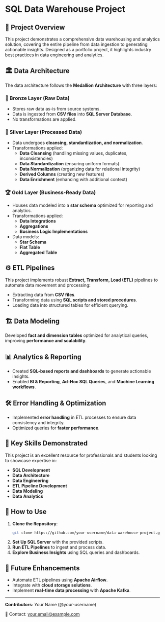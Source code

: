 #  SQL Data Warehouse Project

## 📖 Project Overview
This project demonstrates a comprehensive data warehousing and analytics solution, covering the entire pipeline from data ingestion to generating actionable insights. Designed as a portfolio project, it highlights industry best practices in data engineering and analytics.

## 🏛 Data Architecture
The data architecture follows the **Medallion Architecture** with three layers:

### 🔹 Bronze Layer (Raw Data)
- Stores raw data as-is from source systems.
- Data is ingested from **CSV files** into **SQL Server Database**.
- No transformations are applied.

### 🔘 Silver Layer (Processed Data)
- Data undergoes **cleansing, standardization, and normalization**.
- Transformations applied:
  - **Data Cleansing** (handling missing values, duplicates, inconsistencies)
  - **Data Standardization** (ensuring uniform formats)
  - **Data Normalization** (organizing data for relational integrity)
  - **Derived Columns** (creating new features)
  - **Data Enrichment** (enhancing with additional context)

### 🏆 Gold Layer (Business-Ready Data)
- Houses data modeled into a **star schema** optimized for reporting and analytics.
- Transformations applied:
  - **Data Integrations**
  - **Aggregations**
  - **Business Logic Implementations**
- Data models:
  - **Star Schema**
  - **Flat Table**
  - **Aggregated Table**

## ⚙️ ETL Pipelines
This project implements robust **Extract, Transform, Load (ETL)** pipelines to automate data movement and processing:
- Extracting data from **CSV files**.
- Transforming data using **SQL scripts and stored procedures**.
- Loading data into structured tables for efficient querying.

## 🏗 Data Modeling
Developed **fact and dimension tables** optimized for analytical queries, improving **performance and scalability**.

## 📊 Analytics & Reporting
- Created **SQL-based reports and dashboards** to generate actionable insights.
- Enabled **BI & Reporting**, **Ad-Hoc SQL Queries**, and **Machine Learning workflows**.

## 🛠 Error Handling & Optimization
- Implemented **error handling** in ETL processes to ensure data consistency and integrity.
- Optimized queries for **faster performance**.

## 🎯 Key Skills Demonstrated
This project is an excellent resource for professionals and students looking to showcase expertise in:
- **SQL Development**
- **Data Architecture**
- **Data Engineering**
- **ETL Pipeline Development**
- **Data Modeling**
- **Data Analytics**

## 🚀 How to Use
1. **Clone the Repository**:
   ```sh
   git clone https://github.com/your-username/data-warehouse-project.git
   ```
2. **Set Up SQL Server** with the provided scripts.
3. **Run ETL Pipelines** to ingest and process data.
4. **Explore Business Insights** using SQL queries and dashboards.

## 📌 Future Enhancements
- Automate ETL pipelines using **Apache Airflow**.
- Integrate with **cloud storage solutions**.
- Implement **real-time data processing** with **Apache Kafka**.

---
**Contributors**: Your Name (@your-username)

📧 Contact: your.email@example.com


